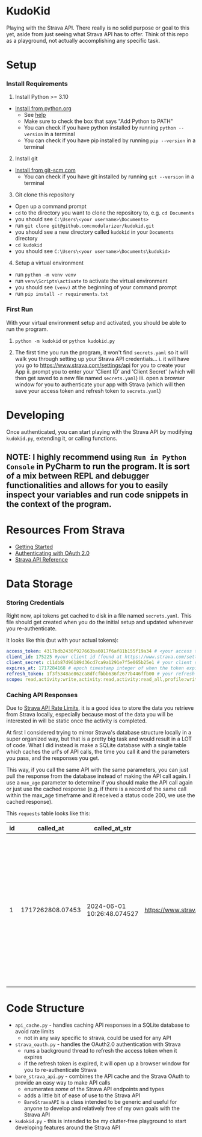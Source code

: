 # KudoKid
Playing with the Strava API. There really is no solid purpose or goal to this yet, aside from just seeing what Strava API has to offer.
Think of this repo as a playground, not actually accomplishing any specific task.


# Setup
### Install Requirements
1. Install Python >= 3.10
  * [Install from python.org](https://www.python.org/downloads/)
    * See [help](https://www.digitalocean.com/community/tutorials/install-python-windows-10)
    * Make sure to check the box that says "Add Python to PATH"
    * You can check if you have python installed by running `python --version` in a terminal
    * You can check if you have pip installed by running `pip --version` in a terminal
2. Install git
  * [Install from git-scm.com](https://git-scm.com/downloads)
    * You can check if you have git installed by running `git --version` in a terminal
3. Git clone this repository
  * Open up a command prompt
  * `cd` to the directory you want to clone the repository to, e.g. `cd Documents`
  * you should see `C:\Users\<your username>\Documents>`
  * run `git clone git@github.com:modularizer/kudokid.git`
  * you should see a new directory called `kudokid` in your `Documents` directory
  * `cd kudokid`
  * you should see `C:\Users\<your username>\Documents\kudokid>`
4. Setup a virtual environment
  * run `python -m venv venv`
  * run `venv\Scripts\activate` to activate the virtual environment
  * you should see `(venv)` at the beginning of your command prompt
  * run `pip install -r requirements.txt`

### First Run
With your virtual environment setup and activated, you should be able to run the program.
1. `python -m kudokid` or `python kudokid.py`

2. The first time you run the program, it won't find `secrets.yaml` so it will walk you through setting up your Strava API credentials...
   i. it will have you go to https://www.strava.com/settings/api for you to create your App 
   ii. prompt you to enter your 'Client ID' and 'Client Secret' (which will then get saved to a new file named `secrets.yaml`)
   iii. open a browser window for you to authenticate your app with Strava (which will then save your access token and refresh token to `secrets.yaml`)

# Developing
Once authenticated, you can start playing with the Strava API by modifying `kudokid.py`, extending it, or calling functions.

## NOTE: I highly recommend using `Run in Python Console` in PyCharm to run the program. It is sort of a mix between REPL and debugger functionalities and allows for you to easily inspect your variables and run code snippets in the context of the program.

# Resources From Strava
* [Getting Started](https://developers.strava.com/docs/getting-started/)
* [Authenticating with OAuth 2.0](https://developers.strava.com/docs/authentication/)
* [Strava API Reference](https://developers.strava.com/docs/reference/)

# Data Storage
### Storing Credentials
Right now, api tokens get cached to disk in a file named `secrets.yaml`. This file should get created when you do the initial setup and updated whenever you re-authenticate.

It looks like this (but with your actual tokens):
```yaml
access_token: 4317bdb2430f927663ba6017f6af81b155f19a34 # <your access token (returned by POST to https://www.strava.com/oauth/token)
client_id: 175225 #your client id (found at https://www.strava.com/settings/api)
client_secret: c11db87d96189d36cd7ca9a1291e7f5e065b25e1 # your client secret (found at https://www.strava.com/settings/api)
expires_at: 1717284168 # epoch timestamp integer of when the token expires  (returned by POST to https://www.strava.com/oauth/token)
refresh_token: 1f3f5348ae862ca8dfcfbbb636f2677b446ffb00 # your refresh token (returned by POST to https://www.strava.com/oauth/token)
scope: read,activity:write,activity:read,activity:read_all,profile:write,profile:read_all,read_all # whatever scope you requested
```

### Caching API Responses
Due to [Strava API Rate Limits](https://developers.strava.com/docs/rate-limits/), it is a good idea to store the data you retrieve from Strava locally,
especially because most of the data you will be interested in will be static once the activity is completed.

At first I considered trying to mirror Strava's database structure locally in a super organized way, but that is a pretty big task and would result in a LOT of code.
What I did instead is make a SQLite database with a single table which caches the url's of API calls, the time you call it and the parameters you pass, and the responses you get.

This way, if you call the same API with the same parameters, you can just pull the response from the database instead of making the API call again.
I use a `max_age` parameter to determine if you should make the API call again or just use the cached response (e.g. if there is a record of the same call within the max_age timeframe and it received a status code 200, we use the cached response).

This `requests` table looks like this:

| id | called_at        | called_at_str               | url                                   | headers | params | method | response_code | response_json                        | response_headers                                                                                                                                                                                                                                                                                                                                                                                                                                                                                                                                                                                                                                                                                                                                                                                                                                                                                                                                                    |
|----|------------------|-----------------------------|---------------------------------------|---------|--------|--------|---------------|--------------------------------------|---------------------------------------------------------------------------------------------------------------------------------------------------------------------------------------------------------------------------------------------------------------------------------------------------------------------------------------------------------------------------------------------------------------------------------------------------------------------------------------------------------------------------------------------------------------------------------------------------------------------------------------------------------------------------------------------------------------------------------------------------------------------------------------------------------------------------------------------------------------------------------------------------------------------------------------------------------------------|
| 1  | 1717262808.07453 | 2024-06-01 10:26:48.074527  | https://www.strava.com/api/v3/athlete |         |        | GET    | 200           | {"id": 23032, "username": "modu... } | {"Content-Type": "application/json; charset=utf-8", "Transfer-Encoding": "chunked", "Connection": "keep-alive", "Date": "Sat, 01 Jun 2024 17:26:48 GMT", "X-Content-Type-Options": "nosniff", "X-Permitted-Cross-Domain-Policies": "none", "Via": "1.1 linkerd, 1.1 linkerd, 1.1 8e16c7938d4a57727005da6f93b9da6a.cloudfront.net (CloudFront)", "ETag": "W/\"f37c6b7e34e4570ca4e2\"", "Vary": "Accept, Origin", "Status": "200 OK", "X-Request-Id": "41a0e296-1f34-4d", "Cache-Control": "max-age=0, private, must-revalidate", "Referrer-Policy": "strict-origin-when-cross-origin", "X-Frame-Options": "DENY", "Content-Encoding": "gzip", "X-XSS-Protection": "1; mode=block", "X-RateLimit-Limit": "200,2000", "X-RateLimit-Usage": "1,211", "X-Download-Options": "noopen", "X-ReadRateLimit-Limit": "100,1000", "X-ReadRateLimit-Usage": "1,211", "X-Cache": "Miss from cloudfront", "X-Amz-Cf-Pop": "LAX50-P3", "X-Amz-Cf-Id": "aGamSBHtYYowW_sEm_25r9H=="}  |



# Code Structure
* `api_cache.py` - handles caching API responses in a SQLite database to avoid rate limits
  * not in any way specific to strava, could be used for any API
* `strava_oauth.py` - handles the OAuth2.0 authentication with Strava
  * runs a background thread to refresh the access token when it expires
  * if the refresh token is expired, it will open up a browser window for you to re-authenticate Strava
* `bare_strava_api.py` - combines the API cache and the Strava OAuth to provide an easy way to make API calls
  * enumerates _some_ of the Strava API endpoints and types
  * adds a little bit of ease of use to the Strava API
  * `BareStravaAPI` is a class intended to be generic and useful for anyone to develop and relatively free of my own goals with the Strava API
* `kudokid.py` - this is intended to be my clutter-free playground to start developing features around the Strava API

